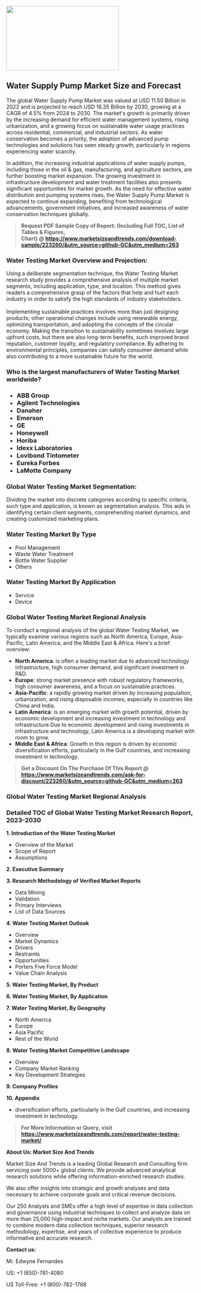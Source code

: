<p><img class="alignnone size-medium wp-image-20088" src="https://ffe5etoiles.com/wp-content/uploads/2024/12/MST1-300x171.png" alt="" width="300" height="171" /></p><h2>Water Supply Pump Market Size and Forecast</h2><p>The global Water Supply Pump Market was valued at USD 11.50 Billion in 2022 and is projected to reach USD 16.35 Billion by 2030, growing at a CAGR of 4.5% from 2024 to 2030. The market's growth is primarily driven by the increasing demand for efficient water management systems, rising urbanization, and a growing focus on sustainable water usage practices across residential, commercial, and industrial sectors. As water conservation becomes a priority, the adoption of advanced pump technologies and solutions has seen steady growth, particularly in regions experiencing water scarcity.</p><p>In addition, the increasing industrial applications of water supply pumps, including those in the oil & gas, manufacturing, and agriculture sectors, are further boosting market expansion. The growing investment in infrastructure development and water treatment facilities also presents significant opportunities for market growth. As the need for effective water distribution and pumping systems rises, the Water Supply Pump Market is expected to continue expanding, benefiting from technological advancements, government initiatives, and increased awareness of water conservation techniques globally.</p></p><blockquote id="" class=""><strong>Request PDF Sample Copy of Report: (Including Full TOC, List of Tables &amp; Figures, Chart)&nbsp;@&nbsp;<strong><a href="https://www.marketsizeandtrends.com/download-sample/223260/&utm_source=github-GC&utm_medium=263" target="_blank">https://www.marketsizeandtrends.com/download-sample/223260/&utm_source=github-GC&utm_medium=263</a></strong></strong></blockquote><h3 id="" class="">Water Testing Market&nbsp;Overview and Projection:</h3><p id="" class="">Using a deliberate segmentation technique, the Water Testing Market research study provides a comprehensive analysis of multiple market segments, including application, type, and location. This method gives readers a comprehensive grasp of the factors that help and hurt each industry in order to satisfy the high standards of industry stakeholders. <br /> <br />Implementing sustainable practices involves more than just designing products; other operational changes include using renewable energy, optimizing transportation, and adopting the concepts of the circular economy. Making the transition to sustainability sometimes involves large upfront costs, but there are also long-term benefits, such improved brand reputation, customer loyalty, and regulatory compliance. By adhering to environmental principles, companies can satisfy consumer demand while also contributing to a more sustainable future for the world.</p><h3 id="" class="">Who is the largest manufacturers of&nbsp;Water Testing Market worldwide?</h3><h3 class=""><p><ul><li>ABB Group </li><li> Agilent Technologies </li><li> Danaher </li><li> Emerson </li><li> GE </li><li> Honeywell </li><li> Horiba </li><li> Idexx Laboratories </li><li> Lovibond Tintometer </li><li> Eureka Forbes </li><li> LaMotte Company</li></ul></p></h3><h3 id="" class="">Global&nbsp;Water Testing Market Segmentation:</h3><p id="" class="">Dividing the market into discrete categories according to specific criteria, such type and application, is known as segmentation analysis. This aids in identifying certain client segments, comprehending market dynamics, and creating customized marketing plans.</p><h3 id="" class="">Water Testing Market&nbsp;By Type</h3><p><p><ul><li>Pool Management</li><li> Waste Water Treatment</li><li> Bottle Water Supplier</li><li> Others</p></li></ul></p></p><h3 id="" class="">Water Testing Market&nbsp;By Application</h3><p class=""><p><ul><li>Service</li><li> Device</li></ul></p></p><h3 id="" class="">Global Water Testing Market Regional Analysis</h3><p id="" class="">To conduct a regional analysis of the global Water Testing Market, we typically examine various regions such as North America, Europe, Asia-Pacific, Latin America, and the Middle East &amp; Africa. Here's a brief overview:</p><ul><li><strong>North America</strong>: is often a leading market due to advanced technology infrastructure, high consumer demand, and significant investment in R&amp;D.</li><li><strong>Europe</strong>: strong market presence with robust regulatory frameworks, high consumer awareness, and a focus on sustainable practices.</li><li><strong>Asia-Pacific</strong>: a rapidly growing market driven by increasing population, urbanization, and rising disposable incomes, especially in countries like China and India.</li><li><strong>Latin America</strong>: is an emerging market with growth potential, driven by economic development and increasing investment in technology and infrastructure.Due to economic development and rising investments in infrastructure and technology, Latin America is a developing market with room to grow.</li><li><strong>Middle East &amp; Africa</strong>: Growth in this region is driven by economic diversification efforts, particularly in the Gulf countries, and increasing investment in technology.</li></ul><blockquote id="" class=""><strong>Get a Discount On The Purchase Of This Report @ <strong><a href="https://www.marketsizeandtrends.com/ask-for-discount/223260/&utm_source=github-GC&utm_medium=263" target="_blank">https://www.marketsizeandtrends.com/ask-for-discount/223260/&utm_source=github-GC&utm_medium=263</a></strong></strong></blockquote><h3 id="" class="">Global Water Testing Market Regional Analysis</h3><h3 id="" class="">Detailed TOC of Global Water Testing Market Research Report, 2023-2030</h3><p id="" class=""><strong>1. Introduction of the Water Testing Market</strong></p><ul><li>Overview of the Market</li><li>Scope of Report</li><li>Assumptions</li></ul><p id="" class=""><strong>2. Executive Summary</strong></p><p id="" class=""><strong>3. Research Methodology of Verified Market Reports</strong></p><ul><li>Data Mining</li><li>Validation</li><li>Primary Interviews</li><li>List of Data Sources</li></ul><p id="" class=""><strong>4. Water Testing Market Outlook</strong></p><ul><li>Overview</li><li>Market Dynamics</li><li>Drivers</li><li>Restraints</li><li>Opportunities</li><li>Porters Five Force Model</li><li>Value Chain Analysis</li></ul><p id="" class=""><strong>5. Water Testing Market, By Product</strong></p><p id="" class=""><strong>6. Water Testing Market, By Application</strong></p><p id="" class=""><strong>7. Water Testing Market, By Geography</strong></p><ul><li>North America</li><li>Europe</li><li>Asia Pacific</li><li>Rest of the World</li></ul><p id="" class=""><strong>8. Water Testing Market Competitive Landscape</strong></p><ul><li>Overview</li><li>Company Market Ranking</li><li>Key Development Strategies</li></ul><p id="" class=""><strong>9. Company Profiles</strong></p><p id="" class=""><strong>10. Appendix</strong></p><ul><li>diversification efforts, particularly in the Gulf countries, and increasing investment in technology.</li></ul><blockquote id="" class=""><strong>For More Information or Query, visit <strong><strong><a href="https://www.marketsizeandtrends.com/report/water-testing-market/" target="_blank">https://www.marketsizeandtrends.com/report/water-testing-market/</a></strong></strong></strong></blockquote><p id="" class=""><strong>About Us: Market Size And Trends</strong></p><p id="" class="">Market Size And Trends is a leading Global Research and Consulting firm servicing over 5000+ global clients. We provide advanced analytical research solutions while offering information-enriched research studies.</p><p id="" class="">We also offer insights into strategic and growth analyses and data necessary to achieve corporate goals and critical revenue decisions.</p><p id="" class="">Our 250 Analysts and SMEs offer a high level of expertise in data collection and governance using industrial techniques to collect and analyze data on more than 25,000 high-impact and niche markets. Our analysts are trained to combine modern data collection techniques, superior research methodology, expertise, and years of collective experience to produce informative and accurate research.</p><p id="" class=""><strong>Contact us:</strong></p><p id="" class="">Mr. Edwyne Fernandes</p><p id="" class="">US: +1 (650)-781-4080</p><p id="" class="">US Toll-Free: +1 (800)-782-1768</p>
